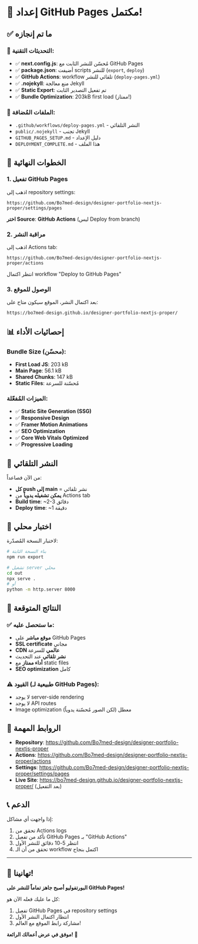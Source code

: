 # 🎉 إعداد GitHub Pages مكتمل!

## ✅ ما تم إنجازه

### 🔧 التحديثات التقنية:
- ✅ **next.config.js**: مُحسّن للنشر الثابت مع GitHub Pages
- ✅ **package.json**: أضيفت scripts للنشر (`export`, `deploy`)
- ✅ **GitHub Actions**: workflow تلقائي للنشر (`deploy-pages.yml`)
- ✅ **.nojekyll**: منع معالجة Jekyll
- ✅ **Static Export**: تم تفعيل التصدير الثابت
- ✅ **Bundle Optimization**: 203kB first load (ممتاز!)

### 📁 الملفات المُضافة:
- `.github/workflows/deploy-pages.yml` - النشر التلقائي
- `public/.nojekyll` - تجنب Jekyll
- `GITHUB_PAGES_SETUP.md` - دليل الإعداد
- `DEPLOYMENT_COMPLETE.md` - هذا الملف

## 🚀 الخطوات النهائية

### 1. تفعيل GitHub Pages
اذهب إلى repository settings:
```
https://github.com/Bo7med-design/designer-portfolio-nextjs-proper/settings/pages
```

**اختر Source**: **GitHub Actions** (ليس Deploy from branch)

### 2. مراقبة النشر
اذهب إلى Actions tab:
```
https://github.com/Bo7med-design/designer-portfolio-nextjs-proper/actions
```

انتظر اكتمال workflow "Deploy to GitHub Pages"

### 3. الوصول للموقع
بعد اكتمال النشر، الموقع سيكون متاح على:
```
https://bo7med-design.github.io/designer-portfolio-nextjs-proper/
```

## 📊 إحصائيات الأداء

### Bundle Size (محسّن):
- **First Load JS**: 203 kB
- **Main Page**: 56.1 kB
- **Shared Chunks**: 147 kB
- **Static Files**: مُحسّنة للسرعة

### الميزات المُفعّلة:
- ✅ **Static Site Generation (SSG)**
- ✅ **Responsive Design**
- ✅ **Framer Motion Animations**
- ✅ **SEO Optimization**
- ✅ **Core Web Vitals Optimized**
- ✅ **Progressive Loading**

## 🔄 النشر التلقائي

من الآن فصاعداً:
- **كل push إلى main** = نشر تلقائي
- **يمكن تشغيله يدوياً** من Actions tab
- **Build time**: ~2-3 دقائق
- **Deploy time**: ~1 دقيقة

## 🧪 اختبار محلي

لاختبار النسخة المُصدّرة:
```bash
# بناء النسخة الثابتة
npm run export

# تشغيل server محلي
cd out
npx serve .
# أو
python -m http.server 8000
```

## 🎯 النتائج المتوقعة

### ✅ ما ستحصل عليه:
- **موقع مباشر** على GitHub Pages
- **SSL certificate** مجاني
- **CDN عالمي** للسرعة
- **نشر تلقائي** عند التحديث
- **أداء ممتاز** مع static files
- **SEO optimization** كامل

### ⚠️ القيود (طبيعية لـ GitHub Pages):
- لا يوجد server-side rendering
- لا يوجد API routes
- Image optimization معطل (لكن الصور مُحسّنة يدوياً)

## 🔗 الروابط المهمة

- **Repository**: https://github.com/Bo7med-design/designer-portfolio-nextjs-proper
- **Actions**: https://github.com/Bo7med-design/designer-portfolio-nextjs-proper/actions
- **Settings**: https://github.com/Bo7med-design/designer-portfolio-nextjs-proper/settings/pages
- **Live Site**: https://bo7med-design.github.io/designer-portfolio-nextjs-proper/ (بعد التفعيل)

## 📞 الدعم

إذا واجهت أي مشاكل:
1. تحقق من Actions logs
2. تأكد من تفعيل GitHub Pages بـ "GitHub Actions"
3. انتظر 5-10 دقائق للنشر الأول
4. تحقق من أن الـ workflow اكتمل بنجاح

---

## 🎊 تهانينا!

**البورتفوليو أصبح جاهز تماماً للنشر على GitHub Pages!**

كل ما عليك فعله الآن هو:
1. تفعيل GitHub Pages في repository settings
2. انتظار اكتمال النشر الأول
3. مشاركة رابط الموقع مع العالم!

**موفق في عرض أعمالك الرائعة! 🚀**
